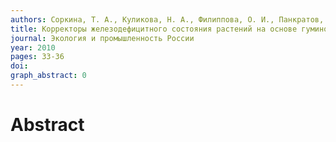 ```yaml
---
authors: Соркина, Т. А., Куликова, Н. А., Филиппова, О. И., Панкратов, Д. А., Перминова, И. В., Петросян, В. С.
title: Корректоры железодефицитного состояния растений на основе гуминовых веществ угля -  получение и применение
journal: Экология и промышленность России
year: 2010
pages: 33-36
doi: 
graph_abstract: 0
---
```


# Abstract 

 